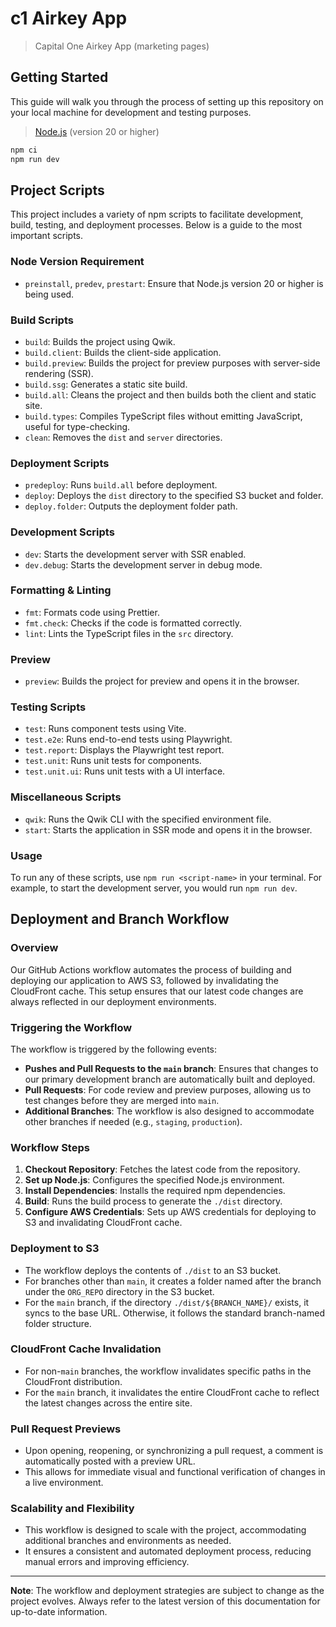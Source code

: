 # c1 Airkey App

> Capital One Airkey App (marketing pages)

## Getting Started

This guide will walk you through the process of setting up this repository on your local machine for development and testing purposes.

> [Node.js](https://nodejs.org/) (version 20 or higher)

```bash
npm ci
npm run dev
```


## Project Scripts

This project includes a variety of npm scripts to facilitate development, build, testing, and deployment processes. Below is a guide to the most important scripts.

### Node Version Requirement
- `preinstall`, `predev`, `prestart`: Ensure that Node.js version 20 or higher is being used.

### Build Scripts
- `build`: Builds the project using Qwik.
- `build.client`: Builds the client-side application.
- `build.preview`: Builds the project for preview purposes with server-side rendering (SSR).
- `build.ssg`: Generates a static site build.
- `build.all`: Cleans the project and then builds both the client and static site.
- `build.types`: Compiles TypeScript files without emitting JavaScript, useful for type-checking.
- `clean`: Removes the `dist` and `server` directories.

### Deployment Scripts
- `predeploy`: Runs `build.all` before deployment.
- `deploy`: Deploys the `dist` directory to the specified S3 bucket and folder.
- `deploy.folder`: Outputs the deployment folder path.

### Development Scripts
- `dev`: Starts the development server with SSR enabled.
- `dev.debug`: Starts the development server in debug mode.

### Formatting & Linting
- `fmt`: Formats code using Prettier.
- `fmt.check`: Checks if the code is formatted correctly.
- `lint`: Lints the TypeScript files in the `src` directory.

### Preview
- `preview`: Builds the project for preview and opens it in the browser.

### Testing Scripts
- `test`: Runs component tests using Vite.
- `test.e2e`: Runs end-to-end tests using Playwright.
- `test.report`: Displays the Playwright test report.
- `test.unit`: Runs unit tests for components.
- `test.unit.ui`: Runs unit tests with a UI interface.

### Miscellaneous Scripts
- `qwik`: Runs the Qwik CLI with the specified environment file.
- `start`: Starts the application in SSR mode and opens it in the browser.

### Usage
To run any of these scripts, use `npm run <script-name>` in your terminal. For example, to start the development server, you would run `npm run dev`.


## Deployment and Branch Workflow

### Overview
Our GitHub Actions workflow automates the process of building and deploying our application to AWS S3, followed by invalidating the CloudFront cache. This setup ensures that our latest code changes are always reflected in our deployment environments.

### Triggering the Workflow
The workflow is triggered by the following events:
- **Pushes and Pull Requests to the `main` branch**: Ensures that changes to our primary development branch are automatically built and deployed.
- **Pull Requests**: For code review and preview purposes, allowing us to test changes before they are merged into `main`.
- **Additional Branches**: The workflow is also designed to accommodate other branches if needed (e.g., `staging`, `production`).

### Workflow Steps
1. **Checkout Repository**: Fetches the latest code from the repository.
2. **Set up Node.js**: Configures the specified Node.js environment.
3. **Install Dependencies**: Installs the required npm dependencies.
4. **Build**: Runs the build process to generate the `./dist` directory.
5. **Configure AWS Credentials**: Sets up AWS credentials for deploying to S3 and invalidating CloudFront cache.

### Deployment to S3
- The workflow deploys the contents of `./dist` to an S3 bucket.
- For branches other than `main`, it creates a folder named after the branch under the `ORG_REPO` directory in the S3 bucket.
- For the `main` branch, if the directory `./dist/${BRANCH_NAME}/` exists, it syncs to the base URL. Otherwise, it follows the standard branch-named folder structure.

### CloudFront Cache Invalidation
- For non-`main` branches, the workflow invalidates specific paths in the CloudFront distribution.
- For the `main` branch, it invalidates the entire CloudFront cache to reflect the latest changes across the entire site.

### Pull Request Previews
- Upon opening, reopening, or synchronizing a pull request, a comment is automatically posted with a preview URL.
- This allows for immediate visual and functional verification of changes in a live environment.

### Scalability and Flexibility
- This workflow is designed to scale with the project, accommodating additional branches and environments as needed.
- It ensures a consistent and automated deployment process, reducing manual errors and improving efficiency.

---

**Note**: The workflow and deployment strategies are subject to change as the project evolves. Always refer to the latest version of this documentation for up-to-date information.
